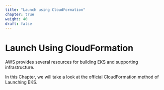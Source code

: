```yaml
---
title: "Launch using CloudFormation"
chapter: true
weight: 40
draft: false
---
```


# Launch Using CloudFormation

AWS  provides several resources for building EKS and supporting
infrastructure.

In this Chapter, we will take a look at the official CloudFormation method of Launching EKS.
